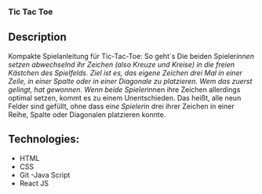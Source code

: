 ### Tic Tac Toe 

## Description
Kompakte Spielanleitung für Tic-Tac-Toe: So geht´s
Die beiden Spieler*innen setzen abwechselnd ihr Zeichen (also Kreuze und Kreise) in die freien Kästchen des Spielfelds. Ziel ist es, das eigene Zeichen drei Mal in einer Zeile, in einer Spalte oder in einer Diagonale zu platzieren. Wem das zuerst gelingt, hat gewonnen.
Wenn beide Spieler*innen ihre Zeichen allerdings optimal setzen, kommt es zu einem Unentschieden. Das heißt, alle neun Felder sind gefüllt, ohne dass ein*e Spieler*in drei ihrer Zeichen in einer Reihe, Spalte oder Diagonalen platzieren konnte.

## Technologies:
- HTML
- CSS
- Git
-Java Script
- React JS
```

